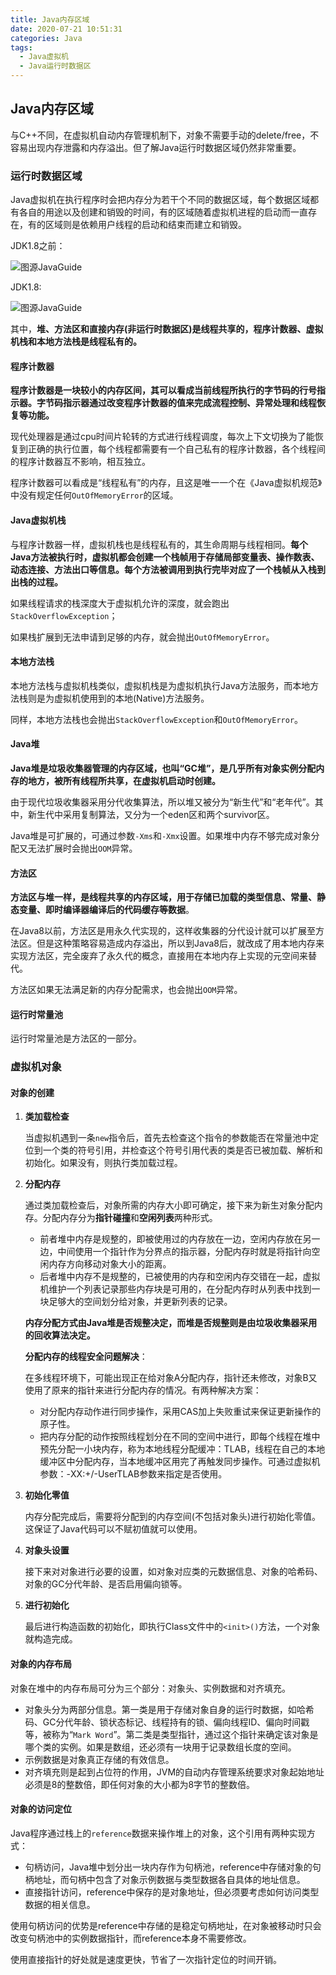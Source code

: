 ```yaml
---
title: Java内存区域
date: 2020-07-21 10:51:31
categories: Java
tags:
  - Java虚拟机
  - Java运行时数据区
---
```


## Java内存区域

与C++不同，在虚拟机自动内存管理机制下，对象不需要手动的delete/free，不容易出现内存泄露和内存溢出。但了解Java运行时数据区域仍然非常重要。

### 运行时数据区域

Java虚拟机在执行程序时会把内存分为若干个不同的数据区域，每个数据区域都有各自的用途以及创建和销毁的时间，有的区域随着虚拟机进程的启动而一直存在，有的区域则是依赖用户线程的启动和结束而建立和销毁。

JDK1.8之前：

![图源JavaGuide](https://f1bu920.github.io/images/Java运行时数据区域1.6.JPG)

JDK1.8:

![图源JavaGuide](https://f1bu920.github.io/images/Java运行时数据区域1.8.JPG)



其中，**堆、方法区和直接内存(非运行时数据区)是线程共享的，程序计数器、虚拟机栈和本地方法栈是线程私有的。**

<!--more-->

#### 程序计数器

**程序计数器是一块较小的内存区间，其可以看成当前线程所执行的字节码的行号指示器。字节码指示器通过改变程序计数器的值来完成流程控制、异常处理和线程恢复等功能。**

现代处理器是通过cpu时间片轮转的方式进行线程调度，每次上下文切换为了能恢复到正确的执行位置，每个线程都需要有一个自己私有的程序计数器，各个线程间的程序计数器互不影响，相互独立。

程序计数器可以看成是“线程私有”的内存，且这是唯一一个在《Java虚拟机规范》中没有规定任何`OutOfMemoryError`的区域。



#### Java虚拟机栈

与程序计数器一样，虚拟机栈也是线程私有的，其生命周期与线程相同。**每个Java方法被执行时，虚拟机都会创建一个栈帧用于存储局部变量表、操作数表、动态连接、方法出口等信息。每个方法被调用到执行完毕对应了一个栈帧从入栈到出栈的过程。**

如果线程请求的栈深度大于虚拟机允许的深度，就会跑出`StackOverflowException`；

如果栈扩展到无法申请到足够的内存，就会抛出`OutOfMemoryError`。



#### 本地方法栈

本地方法栈与虚拟机栈类似，虚拟机栈是为虚拟机执行Java方法服务，而本地方法栈则是为虚拟机使用到的本地(Native)方法服务。

同样，本地方法栈也会抛出`StackOverflowException`和`OutOfMemoryError`。



#### **Java堆**

**Java堆是垃圾收集器管理的内存区域，也叫“GC堆”，是几乎所有对象实例分配内存的地方，被所有线程所共享，在虚拟机启动时创建。**

由于现代垃圾收集器采用分代收集算法，所以堆又被分为“新生代”和“老年代”。其中，新生代中采用复制算法，又分为一个eden区和两个survivor区。

Java堆是可扩展的，可通过参数`-Xms`和`-Xmx`设置。如果堆中内存不够完成对象分配又无法扩展时会抛出`OOM`异常。



#### 方法区

**方法区与堆一样，是线程共享的内存区域，用于存储已加载的类型信息、常量、静态变量、即时编译器编译后的代码缓存等数据**。

在Java8以前，方法区是用永久代实现的，这样收集器的分代设计就可以扩展至方法区。但是这种策略容易造成内存溢出，所以到Java8后，就改成了用本地内存来实现方法区，完全废弃了永久代的概念，直接用在本地内存上实现的元空间来替代。

方法区如果无法满足新的内存分配需求，也会抛出`OOM`异常。



#### 运行时常量池

运行时常量池是方法区的一部分。



### 虚拟机对象

#### 对象的创建

1. **类加载检查**

   当虚拟机遇到一条`new`指令后，首先去检查这个指令的参数能否在常量池中定位到一个类的符号引用，并检查这个符号引用代表的类是否已被加载、解析和初始化。如果没有，则执行类加载过程。

2. **分配内存**

   通过类加载检查后，对象所需的内存大小即可确定，接下来为新生对象分配内存。分配内存分为**指针碰撞**和**空闲列表**两种形式。

   - 前者堆中内存是规整的，即被使用过的内存放在一边，空闲内存放在另一边，中间使用一个指针作为分界点的指示器，分配内存时就是将指针向空闲内存方向移动对象大小的距离。
   - 后者堆中内存不是规整的，已被使用的内存和空闲内存交错在一起，虚拟机维护一个列表记录那些内存块是可用的，在分配内存时从列表中找到一块足够大的空间划分给对象，并更新列表的记录。

   **内存分配方式由Java堆是否规整决定，而堆是否规整则是由垃圾收集器采用的回收算法决定。**

   **分配内存的线程安全问题解决**：

   在多线程环境下，可能出现正在给对象A分配内存，指针还未修改，对象B又使用了原来的指针来进行分配内存的情况。有两种解决方案：

   - 对分配内存动作进行同步操作，采用CAS加上失败重试来保证更新操作的原子性。
   - 把内存分配的动作按照线程划分在不同的空间中进行，即每个线程在堆中预先分配一小块内存，称为本地线程分配缓冲：TLAB，线程在自己的本地缓冲区中分配内存，当本地缓冲区用完了再触发同步操作。可通过虚拟机参数：-XX:+/-UserTLAB参数来指定是否使用。

3. **初始化零值**

   内存分配完成后，需要将分配到的内存空间(不包括对象头)进行初始化零值。这保证了Java代码可以不赋初值就可以使用。

4. **对象头设置**

   接下来对对象进行必要的设置，如对象对应类的元数据信息、对象的哈希码、对象的GC分代年龄、是否启用偏向锁等。

5. **进行初始化**

   最后进行构造函数的初始化，即执行Class文件中的`<init>()`方法，一个对象就构造完成。



#### 对象的内存布局

对象在堆中的内存布局可分为三个部分：对象头、实例数据和对齐填充。

- 对象头分为两部分信息。第一类是用于存储对象自身的运行时数据，如哈希码、GC分代年龄、锁状态标记、线程持有的锁、偏向线程ID、偏向时间戳等，被称为“`Mark Word`”。第二类是类型指针，通过这个指针来确定该对象是哪个类的实例。如果是数组，还必须有一块用于记录数组长度的空间。
- 示例数据是对象真正存储的有效信息。
- 对齐填充则是起到占位符的作用，JVM的自动内存管理系统要求对象起始地址必须是8的整数倍，即任何对象的大小都为8字节的整数倍。



#### 对象的访问定位

Java程序通过栈上的`reference`数据来操作堆上的对象，这个引用有两种实现方式：

- 句柄访问，Java堆中划分出一块内存作为句柄池，reference中存储对象的句柄地址，而句柄中包含了对象示例数据与类型数据各自具体的地址信息。
- 直接指针访问，reference中保存的是对象地址，但必须要考虑如何访问类型数据的相关信息。

使用句柄访问的优势是reference中存储的是稳定句柄地址，在对象被移动时只会改变句柄池中的实例数据指针，而reference本身不需要修改。

使用直接指针的好处就是速度更快，节省了一次指针定位的时间开销。